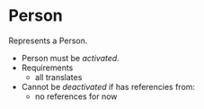 # Person

Represents a Person.

- Person must be *activated*.
- Requirements
  - all translates
- Cannot be *deactivated* if has referencies from:
  - no references for now

